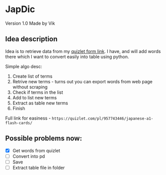 # JapDic 
Version 1.0
Made by Vik

## Idea description
Idea is to retrieve data from my [quizlet form link](https://quizlet.com/pl/957743446/japanese-a1-flash-cards/). I have, and will add words there which I want to convert easily into table using python.

Simple algo desc:
1. Create list of terms
2. Retrive new terms - turns out you can export words from web page without scraping
3. Check if terms in the list
4. Add to list new terms
5. Extract as table new terms
6. Finish

Full link for easiness - `https://quizlet.com/pl/957743446/japanese-a1-flash-cards/`

## Possible problems now:
- [X] Get words from quizlet
- [ ] Convert into pd
- [ ] Save 
- [ ] Extract table file in folder